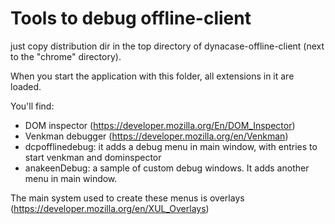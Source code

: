 # Tools to debug offline-client

just copy distribution dir in the top directory of dynacase-offline-client (next to the "chrome" directory).

When you start the application with this folder, all extensions in it are loaded.

You'll find:

- DOM inspector (https://developer.mozilla.org/En/DOM_Inspector)
- Venkman debugger (https://developer.mozilla.org/en/Venkman)
- dcpofflinedebug: it adds a debug menu in main window, with entries to start venkman  and dominspector
- anakeenDebug: a sample of custom debug windows. It adds another menu in main window.

The main system used to create these menus is overlays (https://developer.mozilla.org/en/XUL_Overlays)